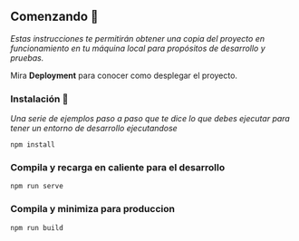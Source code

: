 ## Comenzando 🚀

_Estas instrucciones te permitirán obtener una copia del proyecto en funcionamiento en tu máquina local para propósitos de desarrollo y pruebas._

Mira **Deployment** para conocer como desplegar el proyecto.

### Instalación 🔧

_Una serie de ejemplos paso a paso que te dice lo que debes ejecutar para tener un entorno de desarrollo ejecutandose_


```
npm install
```

### Compila y recarga en caliente para el desarrollo
```
npm run serve
```

### Compila y minimiza para produccion
```
npm run build
```

